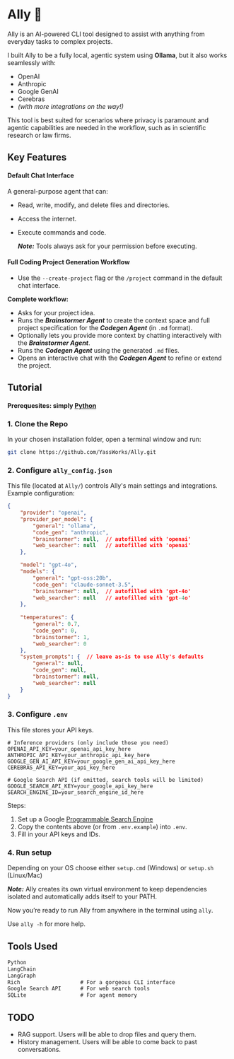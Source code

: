 # Ally 🗿

Ally is an AI-powered CLI tool designed to assist with anything from everyday tasks to complex projects.

I built Ally to be a fully local, agentic system using **Ollama**, but it also works seamlessly with:

* OpenAI
* Anthropic
* Google GenAI
* Cerebras
* *(with more integrations on the way!)*

This tool is best suited for scenarios where privacy is paramount and agentic capabilities are needed in the workflow, such as in scientific research or law firms.

## Key Features

#### Default Chat Interface

A general-purpose agent that can:

* Read, write, modify, and delete files and directories.
* Access the internet.
* Execute commands and code.

  ***Note:*** Tools always ask for your permission before executing.

#### Full Coding Project Generation Workflow

* Use the `--create-project` flag or the `/project` command in the default chat interface.

**Complete workflow:**

* Asks for your project idea.
* Runs the ***Brainstormer Agent*** to create the context space and full project specification for the ***Codegen Agent*** (in `.md` format).
* Optionally lets you provide more context by chatting interactively with the ***Brainstormer Agent***.
* Runs the ***Codegen Agent*** using the generated `.md` files.
* Opens an interactive chat with the ***Codegen Agent*** to refine or extend the project.

## Tutorial

#### Prerequesites: simply [Python](https://www.python.org/)

### 1. Clone the Repo

In your chosen installation folder, open a terminal window and run:

```bash
git clone https://github.com/YassWorks/Ally.git
```

### 2. Configure `ally_config.json`

This file (located at `Ally/`) controls Ally's main settings and integrations. Example configuration:

```json
{
    "provider": "openai",
    "provider_per_model": {
        "general": "ollama",
        "code_gen": "anthropic",
        "brainstormer": null,  // autofilled with 'openai'
        "web_searcher": null   // autofilled with 'openai'
    },

    "model": "gpt-4o",
    "models": {
        "general": "gpt-oss:20b",
        "code_gen": "claude-sonnet-3.5",
        "brainstormer": null,  // autofilled with 'gpt-4o'
        "web_searcher": null   // autofilled with 'gpt-4o'
    },
    
    "temperatures": {
        "general": 0.7,
        "code_gen": 0,
        "brainstormer": 1,
        "web_searcher": 0
    },
    "system_prompts": {  // leave as-is to use Ally's defaults
        "general": null,
        "code_gen": null,
        "brainstormer": null,
        "web_searcher": null
    }
}
```

### 3. Configure `.env`

This file stores your API keys.

```
# Inference providers (only include those you need)
OPENAI_API_KEY=your_openai_api_key_here
ANTHROPIC_API_KEY=your_anthropic_api_key_here
GOOGLE_GEN_AI_API_KEY=your_google_gen_ai_api_key_here
CEREBRAS_API_KEY=your_api_key_here

# Google Search API (if omitted, search tools will be limited)
GOOGLE_SEARCH_API_KEY=your_google_api_key_here
SEARCH_ENGINE_ID=your_search_engine_id_here
```

Steps:

1. Set up a Google [Programmable Search Engine](https://developers.google.com/custom-search/v1/overview)
2. Copy the contents above (or from `.env.example`) into `.env`.
3. Fill in your API keys and IDs.

### 4. Run setup

Depending on your OS choose either `setup.cmd` (Windows) or `setup.sh` (Linux/Mac)

***Note:*** Ally creates its own virtual environment to keep dependencies isolated and automatically adds itself to your PATH.

Now you’re ready to run Ally from anywhere in the terminal using `ally`.

Use `ally -h` for more help.

## Tools Used

```md
Python
LangChain
LangGraph
Rich                   # For a gorgeous CLI interface
Google Search API      # For web search tools
SQLite                 # For agent memory
```

## TODO

- RAG support. Users will be able to drop files and query them.
- History management. Users will be able to come back to past conversations.